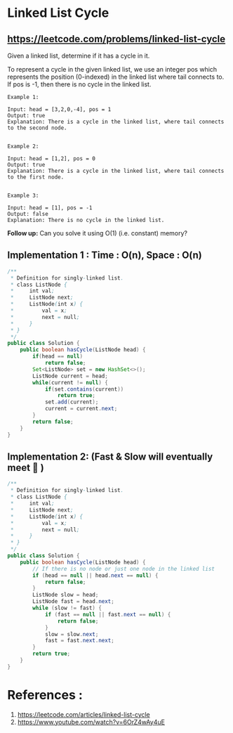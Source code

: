 # Linked List Cycle
## https://leetcode.com/problems/linked-list-cycle

Given a linked list, determine if it has a cycle in it.

To represent a cycle in the given linked list, we use an integer pos which represents the position (0-indexed) in the linked list where tail connects to. If pos is -1, then there is no cycle in the linked list.

```
Example 1:

Input: head = [3,2,0,-4], pos = 1
Output: true
Explanation: There is a cycle in the linked list, where tail connects to the second node.


Example 2:

Input: head = [1,2], pos = 0
Output: true
Explanation: There is a cycle in the linked list, where tail connects to the first node.


Example 3:

Input: head = [1], pos = -1
Output: false
Explanation: There is no cycle in the linked list.
```

**Follow up:**
Can you solve it using O(1) (i.e. constant) memory?

## Implementation 1 : Time : O(n), Space : O(n)
```java
/**
 * Definition for singly-linked list.
 * class ListNode {
 *     int val;
 *     ListNode next;
 *     ListNode(int x) {
 *         val = x;
 *         next = null;
 *     }
 * }
 */
public class Solution {
    public boolean hasCycle(ListNode head) {
        if(head == null)
            return false;
        Set<ListNode> set = new HashSet<>();
        ListNode current = head;
        while(current != null) {
            if(set.contains(current))
                return true;
            set.add(current);
            current = current.next;
        }
        return false;
    }
}
```



## Implementation 2: (Fast & Slow will eventually meet :handshake: )

```java
/**
 * Definition for singly-linked list.
 * class ListNode {
 *     int val;
 *     ListNode next;
 *     ListNode(int x) {
 *         val = x;
 *         next = null;
 *     }
 * }
 */
public class Solution {
    public boolean hasCycle(ListNode head) {
        // If there is no node or just one node in the linked list
        if (head == null || head.next == null) {
            return false;
        }
        ListNode slow = head;
        ListNode fast = head.next;
        while (slow != fast) {
            if (fast == null || fast.next == null) {
                return false;
            }
            slow = slow.next;
            fast = fast.next.next;
        }
        return true;
    }
}

```

# References :
1. https://leetcode.com/articles/linked-list-cycle
2. https://www.youtube.com/watch?v=6OrZ4wAy4uE

